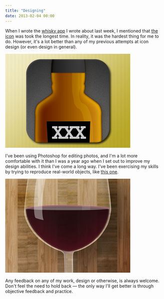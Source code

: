 ```yaml
---
title: "Designing"
date: 2013-02-04 00:00
---
```


<import><p>When I wrote the <a href="http://ashfurrow.com/blog/whiskey-list">whisky app</a> I wrote about last week, I mentioned that <a href="http://dribbble.com/shots/922178-Whiskey-List">the icon</a> was took the longest time. In reality, it was the hardest thing for me to do. However, it's a lot better than any of my previous attempts at icon design (or even design in general).</p>
<img src="/img/import/blog/designing/13E2577B36E54C039448B5C0F643A39F.png" class="img-responsive"><p>I've been using Photoshop for editing photos, and I'm a lot more comfortable with it than I was a year ago when I set out to improve my design abilities. I think I've come a long way. I've been exercising my skills by trying to reproduce real-world objects, like <a href="http://dribbble.com/shots/926143-Wine-List-II">this one</a>.</p>
<img src="/img/import/blog/designing/43E52D87514249D0AAB0132E756E0AB4.jpg" class="img-responsive"><p>Any feedback on any of my work, design or otherwise, is always welcome. Don't feel the need to hold back — the only way I'll get better is through objective feedback and practice. </p></import>

<!-- more -->

